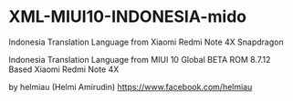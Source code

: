# XML-MIUI10-INDONESIA-mido
Indonesia Translation Language from Xiaomi Redmi Note 4X Snapdragon


Indonesia Translation Language 
from MIUI 10 Global BETA ROM 8.7.12 Based
Xiaomi Redmi Note 4X

by
helmiau
(Helmi Amirudin)
https://www.facebook.com/helmiau
